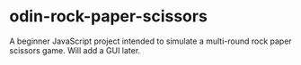 # odin-rock-paper-scissors
A beginner JavaScript project intended to simulate a multi-round rock paper scissors game. Will add a GUI later.
